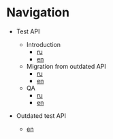 # Navigation

- Test API
  - Introduction
    - [ru](./introduction/actual/ru/README.md)
    - [en](./introduction/actual/en/README.md)
  - Migration from outdated API
    - [ru](./migration/ru/README.md)
    - [en](./migration/en/README.md)
  - QA
    - [ru](./migration/ru/qa.md)
    - [en](./migration/en/qa.md)

- Outdated test API
  - [en](./legacy/README.md)

